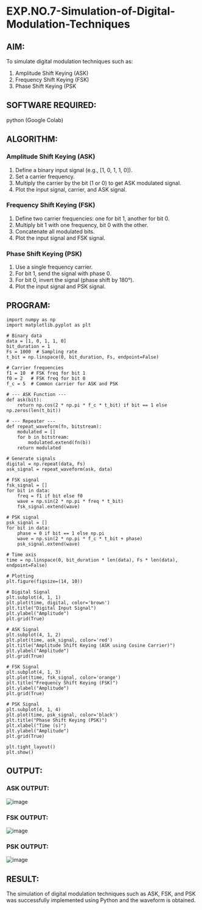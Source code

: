 # EXP.NO.7-Simulation-of-Digital-Modulation-Techniques

## AIM:
To simulate digital modulation techniques such as:
1. Amplitude Shift Keying (ASK)
2. Frequency Shift Keying (FSK)
3. Phase Shift Keying (PSK

## SOFTWARE REQUIRED:
python (Google Colab)

## ALGORITHM:

### Amplitude Shift Keying (ASK)
1. Define a binary input signal (e.g., [1, 0, 1, 1, 0]).
2. Set a carrier frequency.
3. Multiply the carrier by the bit (1 or 0) to get ASK modulated signal.
4. Plot the input signal, carrier, and ASK signal.

### Frequency Shift Keying (FSK)
1. Define two carrier frequencies: one for bit 1, another for bit 0.
2. Multiply bit 1 with one frequency, bit 0 with the other.
3. Concatenate all modulated bits.
4. Plot the input signal and FSK signal.

### Phase Shift Keying (PSK)
1. Use a single frequency carrier.
2. For bit 1, send the signal with phase 0.
3. For bit 0, invert the signal (phase shift by 180°).
4. Plot the input signal and PSK signal.


## PROGRAM:
```
import numpy as np
import matplotlib.pyplot as plt

# Binary data
data = [1, 0, 1, 1, 0]
bit_duration = 1
Fs = 1000  # Sampling rate
t_bit = np.linspace(0, bit_duration, Fs, endpoint=False)

# Carrier frequencies
f1 = 10  # FSK freq for bit 1
f0 = 2   # FSK freq for bit 0
f_c = 5  # Common carrier for ASK and PSK

# --- ASK Function ---
def ask(bit):
    return np.cos(2 * np.pi * f_c * t_bit) if bit == 1 else np.zeros(len(t_bit))

# --- Repeater ---
def repeat_waveform(fn, bitstream):
    modulated = []
    for b in bitstream:
        modulated.extend(fn(b))
    return modulated

# Generate signals
digital = np.repeat(data, Fs)
ask_signal = repeat_waveform(ask, data)

# FSK signal
fsk_signal = []
for bit in data:
    freq = f1 if bit else f0
    wave = np.sin(2 * np.pi * freq * t_bit)
    fsk_signal.extend(wave)

# PSK signal
psk_signal = []
for bit in data:
    phase = 0 if bit == 1 else np.pi
    wave = np.sin(2 * np.pi * f_c * t_bit + phase)
    psk_signal.extend(wave)

# Time axis
time = np.linspace(0, bit_duration * len(data), Fs * len(data), endpoint=False)

# Plotting
plt.figure(figsize=(14, 10))

# Digital Signal
plt.subplot(4, 1, 1)
plt.plot(time, digital, color='brown')
plt.title("Digital Input Signal")
plt.ylabel("Amplitude")
plt.grid(True)

# ASK Signal
plt.subplot(4, 1, 2)
plt.plot(time, ask_signal, color='red')
plt.title("Amplitude Shift Keying (ASK using Cosine Carrier)")
plt.ylabel("Amplitude")
plt.grid(True)

# FSK Signal
plt.subplot(4, 1, 3)
plt.plot(time, fsk_signal, color='orange')
plt.title("Frequency Shift Keying (FSK)")
plt.ylabel("Amplitude")
plt.grid(True)

# PSK Signal
plt.subplot(4, 1, 4)
plt.plot(time, psk_signal, color='black')
plt.title("Phase Shift Keying (PSK)")
plt.xlabel("Time (s)")
plt.ylabel("Amplitude")
plt.grid(True)

plt.tight_layout()
plt.show()
```

## OUTPUT:
### ASK OUTPUT:
![image](https://github.com/user-attachments/assets/c2990b00-396a-4752-ac5a-3e42d0be5557)

### FSK OUTPUT:
![image](https://github.com/user-attachments/assets/20fc4e08-8ecc-4f5a-a133-6b33585c32dc)

### PSK OUTPUT:
![image](https://github.com/user-attachments/assets/6c7e2e19-64b7-4615-84fc-a359f5715087)

 
## RESULT:
The simulation of digital modulation techniques such as ASK, FSK, and PSK was successfully implemented using Python and the waveform is obtained.
